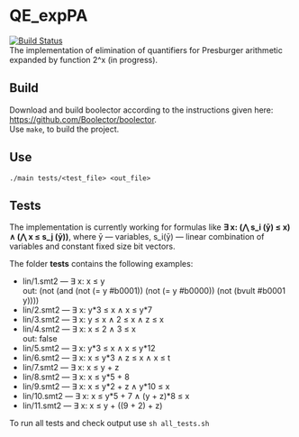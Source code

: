 # QE_expPA
[![Build Status](https://travis-ci.org/AnzhelaSukhanova/QE_expPA.svg?branch=main)](https://travis-ci.org/AnzhelaSukhanova/QE_expPA)  
The implementation of elimination of quantifiers for Presburger arithmetic expanded by function 2^x (in progress).

## Build
Download and build boolector according to the instructions given here: https://github.com/Boolector/boolector.  
Use `make`, to build the project.

## Use
`./main tests/<test_file> <out_file>`

## Tests
The implementation is currently working for formulas like **∃ x: (⋀ s\_i (ȳ) ≤ x) ∧ (⋀ x ≤ s\_j (ȳ))**, where ȳ — variables, s\_i(ȳ) — linear combination of variables and constant fixed size bit vectors.  

The folder **tests** contains the following examples:  
* lin/1.smt2 — ∃ x: x ≤ y  
out: (not (and (not (= y #b0001)) (not (= y #b0000)) (not (bvult #b0001 y))))  
* lin/2.smt2 — ∃ x: y\*3 ≤ x ∧ x ≤ y\*7  
* lin/3.smt2 — ∃ x: y ≤ x ∧ 2 ≤ x ∧ z ≤ x   
* lin/4.smt2 — ∃ x: x ≤ 2 ∧ 3 ≤ x  
out: false  
* lin/5.smt2 — ∃ x: y\*3 ≤ x ∧ x ≤ y\*12  
* lin/6.smt2 — ∃ x: x ≤ y\*3 ∧ z ≤ x ∧ x ≤ t  
* lin/7.smt2 — ∃ x: x ≤ y + z  
* lin/8.smt2 — ∃ x: x ≤ y\*5 + 8  
* lin/9.smt2 — ∃ x: x ≤ y\*2 + z ∧ y\*10 ≤ x  
* lin/10.smt2 — ∃ x: x ≤ y\*5 + 7 ∧ (y + z)\*8 ≤ x  
* lin/11.smt2 — ∃ x: x ≤ y + ((9 + 2) + z)  

To run all tests and check output use `sh all_tests.sh`
